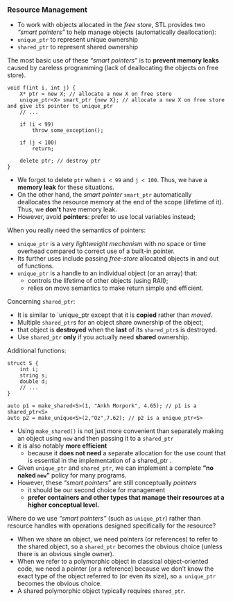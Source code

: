 ### Resource Management

- To work with objects allocated in the *free store*, STL provides two *“smart pointers”* to help
manage objects (automatically deallocation):
- `unique_ptr` to represent unique ownership
- `shared_ptr` to represent shared ownership

The most basic use of these *“smart pointers”* is to **prevent memory leaks** caused by
careless programming (lack of deallocating the objects on free store).

```
void f(int i, int j) {
    X* ptr = new X; // allocate a new X on free store
    unique_ptr<X> smart_ptr {new X}; // allocate a new X on free store and give its pointer to unique_ptr
    // ...
    
    if (i < 99)
        throw some_exception();
    
    if (j < 100)
        return;
    
    delete ptr; // destroy ptr
}
```

- We forgot to delete `ptr` when `i < 99` and `j < 100`. Thus, we have a **memory leak** for these situations.
- On the other hand, the *smart pointer* `smart_ptr` automatically deallocates the resource memory
at the end of the scope (lifetime of it). Thus, we **don't** have memory leak.
- However, avoid **pointers**: prefer to use local variables instead;

When you really need the semantics of pointers:
- `unique_ptr` is a *very lightweight mechanism* with no space or
time overhead compared to correct use of a built-in pointer.
- Its further uses include passing *free-store* allocated objects in
and out of functions.
- `unique_ptr` is a handle to an individual object (or an array) that:
    - controls the lifetime of other objects (using RAII);
    - relies on move semantics to make return simple and efficient.

Concerning `shared_ptr`:
- It is similar to `unique_ptr except that it is **copied** rather than *moved*.
- Multiple `shared_ptr`s for an object share ownership of the object;
- that object is **destroyed** when the **last** of its `shared_ptr`s is destroyed.
- Use `shared_ptr` **only** if you actually need **shared** ownership.

Additional functions:
```
struct S {
    int i;
    string s;
    double d;
    // ...
}

auto p1 = make_shared<S>(1, "Ankh Morpork", 4.65); // p1 is a shared_ptr<S>
auto p2 = make_unique<S>(2,"Oz",7.62); // p2 is a unique_ptr<S>
```

- Using `make_shared()` is not just more convenient than separately making
an object using `new` and then passing it to a `shared_ptr`
- it is also notably **more efficient**
    - because it **does not need** a separate allocation for the use count that is essential in the implementation of a shared_ptr .
- Given `unique_ptr` and `shared_ptr`, we can implement a complete **“no naked `new`”** policy for many programs.
- However, these *“smart pointers”* are still conceptually *pointers*
    - it should be our second choice for management
    - **prefer containers and other types that manage their resources at a higher conceptual level.**
    

Where do we use *“smart pointers”* (such as `unique_ptr`) rather than resource handles with operations designed
specifically for the resource?
- When we share an object, we need pointers (or references) to refer to the shared object,
so a `shared_ptr` becomes the obvious choice (unless there is an obvious single owner).
- When we refer to a polymorphic object in classical object-oriented code,
we need a pointer (or a reference) because we don’t know the exact type of the object referred to
(or even its size), so `a unique_ptr` becomes the obvious choice.
- A shared polymorphic object typically requires `shared_ptr`.

